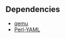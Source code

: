 ## Dependencies

  * [qemu](https://www.qemu.org/)
  * [Perl-YAML](http://search.cpan.org/~tinita/YAML-1.24/lib/YAML.pod)